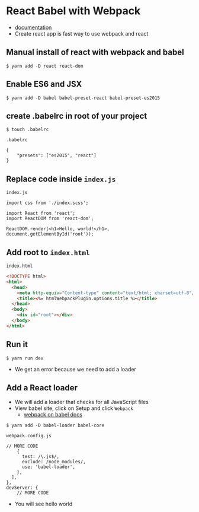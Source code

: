 # React Babel with Webpack
* [documentation](https://reactjs.org/docs/add-react-to-an-existing-app.html#installing-react)
* Create react app is fast way to use webpack and react

## Manual install of react with webpack and babel
`$ yarn add -D react react-dom`

## Enable ES6 and JSX
`$ yarn add -D babel babel-preset-react babel-preset-es2015`

## create .babelrc in root of your project
`$ touch .babelrc`

`.babelrc`

```
{
    "presets": ["es2015", "react"]
}
```

## Replace code inside `index.js`
`index.js`

```
import css from './index.scss';

import React from 'react';
import ReactDOM from 'react-dom';

ReactDOM.render(<h1>Hello, world!</h1>, document.getElementById('root'));
```

## Add root to `index.html`
`index.html`

```html
<!DOCTYPE html>
<html>
  <head>
    <meta http-equiv="Content-type" content="text/html; charset=utf-8"/>
    <title><%= htmlWebpackPlugin.options.title %></title>
  </head>
  <body>
    <div id="root"></div>
  </body>
</html>
```

## Run it
`$ yarn run dev`

* We get an error because we need to add a loader

## Add a React loader
* We will add a loader that checks for all JavaScript files
* View babel site, click on Setup and click `Webpack`
    - [webpack on babel docs](http://babeljs.io/)

`$ yarn add -D babel-loader babel-core`

`webpack.config.js`

```
// MORE CODE
    {
      test: /\.js$/,
      exclude: /node_modules/,
      use: 'babel-loader',
    },
  ],
},
devServer: {
    // MORE CODE
```

* You will see hello world

